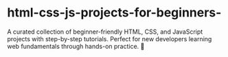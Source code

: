 # html-css-js-projects-for-beginners-
A curated collection of beginner-friendly HTML, CSS, and JavaScript projects with step-by-step tutorials. Perfect for new developers learning web fundamentals through hands-on practice. 🚀
